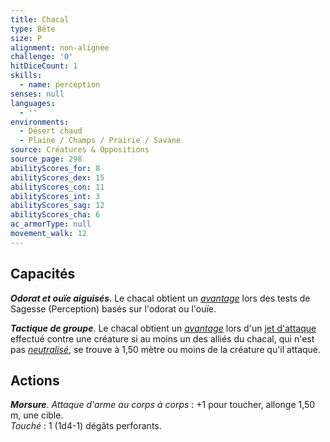 ```yaml
---
title: Chacal
type: Bête
size: P
alignment: non-alignée
challenge: '0'
hitDiceCount: 1
skills:
  - name: perception
senses: null
languages:
  - ''
environments:
  - Désert chaud
  - Plaine / Champs / Prairie / Savane
source: Créatures & Oppositions
source_page: 298
abilityScores_for: 8
abilityScores_dex: 15
abilityScores_con: 11
abilityScores_int: 3
abilityScores_sag: 12
abilityScores_cha: 6
ac_armorType: null
movement_walk: 12
---
```

## Capacités
_**Odorat et ouïe aiguisés**_. Le chacal obtient un [_avantage_](/utiliser-les-caracteristiques/#avantage-et-desavantage) lors des tests de Sagesse (Perception) basés sur l'odorat ou l'ouïe.

_**Tactique de groupe**_. Le chacal obtient un [_avantage_](/utiliser-les-caracteristiques/#avantage-et-desavantage) lors d'un [jet d'attaque](/combattre/#jets-d-attaque) effectué contre une créature si au moins un des alliés du chacal, qui n'est pas [_neutralisé_](/gerer-la-sante-du-personnage/#neutralise), se trouve à 1,50 mètre ou moins de la créature qu'il attaque.

## Actions
_**Morsure**_. _Attaque d'arme au corps à corps_ : +1 pour toucher, allonge 1,50 m, une cible.  
_Touché_ : 1 (1d4-1) dégâts perforants.
